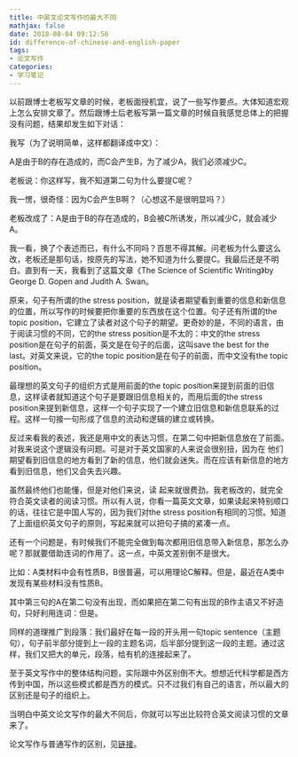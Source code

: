 ```yaml
---
title: 中英文论文写作的最大不同
mathjax: false
date: 2018-08-04 09:12:56
id: difference-of-chinese-and-english-paper
tags:
- 论文写作
categories:
- 学习笔记
---
```


以前跟博士老板写文章的时候，老板面授机宜，说了一些写作要点。大体知道宏观上怎么安排文章了。然后跟博士后老板写第一篇文章的时候自我感觉总体上的把握没有问题，结果却发生如下对话：

我写（为了说明简单，这样都翻译成中文）：

A是由于B的存在造成的，而C会产生B，为了减少A，我们必须减少C。

老板说：你这样写，我不知道第二句为什么要提C呢？

我一愣，很奇怪：因为C会产生B啊？（心想这不是很明显吗？）

老板改成了：A是由于B的存在造成的，B会被C所诱发，所以减少C，就会减少A。

<!---more--->

我一看，换了个表述而已，有什么不同吗？百思不得其解。问老板为什么要这么改，老板还是那句话，按原先的写法，她不知道为什么要提C。我最后还是不明白。直到有一天，我看到了这篇文章《The Science of Scientific Writing》by George D. Gopen and Judith A. Swan。

原来，句子有所谓的the stress position，就是读者期望看到重要的信息和新信息的位置，所以写作的时候要把你重要的东西放在这个位置。句子还有所谓的the topic position，它建立了读者对这个句子的期望。更奇妙的是，不同的语言，由于阅读习惯的不同，它的the stress position是不太的：中文的the stress position是在句子的前面，英文是在句子的后面，这叫save the best for the last。对英文来说，它的the topic position是在句子的前面，而中文没有the topic position。

最理想的英文句子的组织方式是用前面的the topic position来提到前面的旧信息，这样读者就知道这个句子是要跟旧信息相关的，而用后面的the stress position来提到新信息，这样一个句子实现了一个建立旧信息和新信息联系的过程。这样一句接一句形成了信息的流动和逻辑的建立或转换。

反过来看我的表述，我还是用中文的表达习惯，在第二句中把新信息放在了前面。对我来说这个逻辑没有问题。可是对于英文国家的人来说会很别扭，因为在 他们期望看到旧信息的地方看到了新的信息，他们就会迷失。而在应该有新信息的地方看到旧信息，他们又会失去兴趣。

虽然最终他们也能懂，但是对他们来说，读 起来就很费劲。我老板改的，就完全符合英文读者的阅读习惯。所以有人说，你看一篇英文文章，如果读起来特别顺口的话，往往它是中国人写的，因为我们对the stress position有相同的习惯。知道了上面组织英文句子的原则，写起来就可以把句子搞的紧凑一点。

还有一个问题是，有时候我们不能完全做到每次都用旧信息带入新信息，那怎么办呢？那就要借助连词的作用了。这一点，中英文差别倒不是很大。

比如：A类材料中会有性质B，B很普遍，可以用理论C解释。但是，最近在A类中发现有某些材料没有性质B。

其中第三句的A在第二句没有出现，而如果把在第二句有出现的B作主语又不好造句，只好利用连词：但是。

同样的道理推广到段落：我们最好在每一段的开头用一句topic sentence（主题句），句子前半部分提到上一段的主题名词，后半部分提到这一段的主题。通过这样，我们又把大的单元，段落，给有机的连接起来了。

至于英文写作中的整体结构问题，实际跟中外区别倒不大。想想近代科学都是西方传到中国，所以这些模式都是西方的模式。只不过我们有自己的语言，所以最大的区别还是句子的组织上。

当明白中英文论文写作的最大不同后，你就可以写出比较符合英文阅读习惯的文章来了。

论文写作与普通写作的区别，见[链接](https://zymin.cn/arcticle/difference-of-paper.html)。